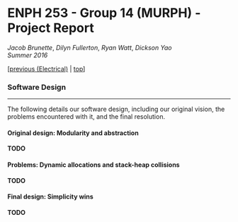 # ENPH 253 - Group 14 (MURPH) - Project Report
*Jacob Brunette*, *Dilyn Fullerton*, *Ryan Watt*, *Dickson Yao*  
*Summer 2016*

[[previous (Electrical)](./ELECTRICAL.md) | [top](./REPORT.md)]

### Software Design
---
The following details our software design, including our original
vision, the problems encountered with it, and the final resolution.

#### Original design: Modularity and abstraction
**TODO**

#### Problems: Dynamic allocations and stack-heap collisions
**TODO**

#### Final design: Simplicity wins
**TODO**

